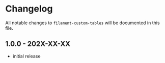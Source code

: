 # Changelog

All notable changes to `filament-custom-tables` will be documented in this file.

## 1.0.0 - 202X-XX-XX

- initial release
